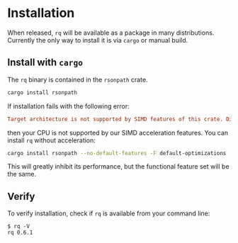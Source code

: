 # Installation

When released, `rq` will be available as a package in many distributions.
Currently the only way to install it is via `cargo` or manual build.

## Install with `cargo`

The `rq` binary is contained in the `rsonpath` crate.

```bash
cargo install rsonpath
```

If installation fails with the following error:

```ini
Target architecture is not supported by SIMD features of this crate. Disable the default `simd` feature.
```

then your CPU is not supported by our SIMD acceleration features.
You can install `rq` without acceleration:

```bash
cargo install rsonpath --no-default-features -F default-optimizations
```

This will greatly inhibit its performance, but the functional feature set
will be the same.

## Verify

To verify installation, check if `rq` is available from your command line:

```console
$ rq -V
rq 0.6.1

```
